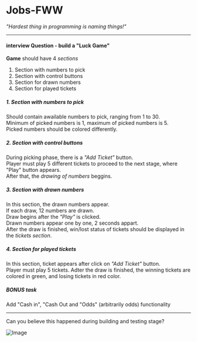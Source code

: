 # Jobs-FWW
*"Hardest thing in programming is naming things!"*
___

#### interview Question - build a "Luck Game"

**Game** should have 4 *sections*

1. Section with numbers to pick
2. Section with control buttons
3. Section for drawn numbers
4. Section for played tickets

##### **1. Section** with numbers to pick
Should contain awailable numbers to pick, ranging from 1 to 30.     
Minimum of picked numbers is 1, maximum of picked numbers is 5.     
Picked numbers should be colored differently.

##### **2. Section** with control buttons
During picking phase, there is a *"Add Ticket"* button.         
Player must play 5 different tickets to proceed to the next stage, where "Play" button appears.      
After that, the *drawing of numbers* beggins.

##### **3. Section** with drawn numbers
In this section, the drawn numbers appear.     
If each draw, 12 numbers are drawn.     
Draw begins after the *"Play"* is clicked.    
Drawn numbers appear one by one, 2 seconds appart.     
After the draw is finished, win/lost status of tickets should be displayed in the *tickets section*.

##### **4. Section** for played tickets
In this section, ticket appears after click on *"Add Ticket"* button.    
Player must play 5 tickets.
Adter the draw is finished, the winning tickets are colored in green, and losing tickets in red color.

##### BONUS task
Add "Cash in", "Cash Out and "Odds" (arbitrarily odds) functionality
___

Can you believe this happened during building and testing stage?

![Image](https://raw.githubusercontent.com/SinisaVukmirovic/Jobs-FWW/master/can-you-believe.jpg)



